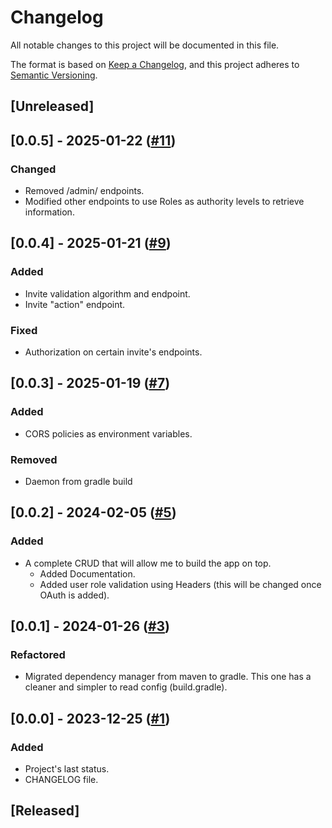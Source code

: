 # Changelog

All notable changes to this project will be documented in this file.

The format is based on [Keep a Changelog](https://keepachangelog.com/en/1.0.0/),
and this project adheres to [Semantic Versioning](https://semver.org/spec/v2.0.0.html).

## [Unreleased]

## [0.0.5] - 2025-01-22 ([#11](https://github.com/lucas-soria/qrsec_backend/pull/11))
### Changed
- Removed /admin/ endpoints.
- Modified other endpoints to use Roles as authority levels to retrieve information.

## [0.0.4] - 2025-01-21 ([#9](https://github.com/lucas-soria/qrsec_backend/pull/9))
### Added
- Invite validation algorithm and endpoint.
- Invite "action" endpoint.

### Fixed
- Authorization on certain invite's endpoints.

## [0.0.3] - 2025-01-19 ([#7](https://github.com/lucas-soria/qrsec_backend/pull/7))
### Added
- CORS policies as environment variables.

### Removed
- Daemon from gradle build

## [0.0.2] - 2024-02-05 ([#5](https://github.com/soria-lucas/qrsec_backend/pull/5))
### Added
- A complete CRUD that will allow me to build the app on top. 
  - Added Documentation.
  - Added user role validation using Headers (this will be changed once OAuth is added).

## [0.0.1] - 2024-01-26 ([#3](https://github.com/soria-lucas/qrsec_backend/pull/3))
### Refactored
- Migrated dependency manager from maven to gradle. This one has a cleaner and simpler to read config (build.gradle).

## [0.0.0] - 2023-12-25 ([#1](https://github.com/soria-lucas/qrsec_backend/pull/1))
### Added
- Project's last status.
- CHANGELOG file.

## [Released]
